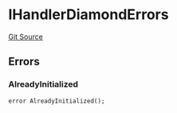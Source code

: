 # IHandlerDiamondErrors
[Git Source](https://github.com/thrackle-io/forte-rules-engine/blob/c24a67035f9dc2b86d52113e68cb76f2f45fa3f2/src/common/IErrors.sol)


## Errors
### AlreadyInitialized

```solidity
error AlreadyInitialized();
```

